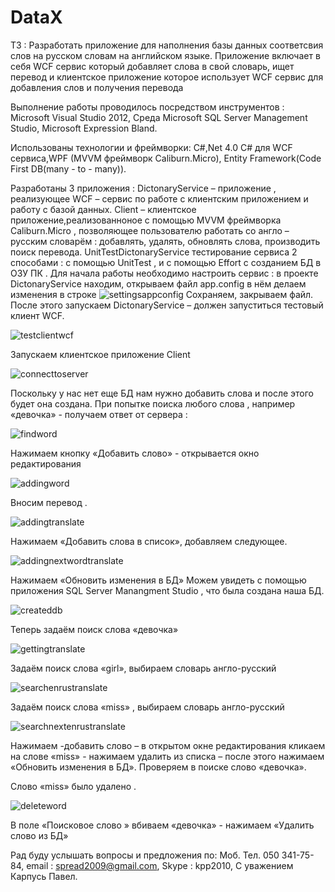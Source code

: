 # DataX
ТЗ :
Разработать приложение для наполнения базы данных соответсвия слов на русском словам на английском языке. Приложение включает в себя WCF сервис который добавляет слова в свой словарь, ищет перевод и клиентское приложение которое использует WCF сервис для добавления слов и получения перевода

Выполнение работы проводилось посредством инструментов :
Microsoft Visual Studio 2012, Среда Microsoft SQL Server Management Studio, Microsoft Expression Bland. 

Использованы технологии и фреймворки:
C#,Net 4.0 C# для WCF сервиса,WPF (MVVM фреймворк Caliburn.Micro), Entity Framework(Code First DB(many - to - many)).

Разработаны  3 приложения : 
DictonaryService – приложение , реализующее WCF – сервис по работе с
 клиентским приложением и работу с базой данных.
Client – клиентское приложение,реализованноное с помощью MVVM фреймворка Caliburn.Micro , позволяющее пользователю работать
 со англо – русским словарём :
добавлять, удалять, обновлять слова, производить поиск перевода.
UnitTestDictonaryService тестирование сервиса 2 способами : 
с помощью UnitTest , и с помощью Effort c созданием БД в ОЗУ ПК .
Для начала работы необходимо настроить сервис :
    в проекте DictonaryService находим, открываем  файл app.config
  в нём делаем изменения  в строке <connectionStrings>
 ![settingsappconfig](https://cloud.githubusercontent.com/assets/11519562/10878116/07461dcc-8165-11e5-87e4-7bf9339ccc4a.jpg)
Сохраняем, закрываем файл.
После этого запускаем DictonaryService – должен запуститься тестовый клиент WCF.

 ![testclientwcf](https://cloud.githubusercontent.com/assets/11519562/10878140/1c58f220-8165-11e5-9f28-7bfaa4c6e541.jpg)
 
Запускаем клиентское приложение Client

 ![connecttoserver](https://cloud.githubusercontent.com/assets/11519562/10878132/1c1bf0be-8165-11e5-8591-eeb4f92ead5f.jpg)

Поскольку у нас нет еще БД нам нужно добавить слова и после этого будет  она создана.
При попытке поиска любого слова , например «девочка» - получаем ответ от сервера :

 ![findword](https://cloud.githubusercontent.com/assets/11519562/10878135/1c34b1b2-8165-11e5-9691-3a519ed5af5d.jpg)
 
Нажимаем кнопку «Добавить слово» - открывается окно редактирования 

 ![addingword](https://cloud.githubusercontent.com/assets/11519562/10878131/1c194490-8165-11e5-9f15-24cc5b7720b8.jpg)

Вносим перевод .

 ![addingtranslate](https://cloud.githubusercontent.com/assets/11519562/10878130/1c11358e-8165-11e5-91b6-9781e7ea361b.jpg)

Нажимаем «Добавить слова в список», добавляем следующее.

 ![addingnextwordtranslate](https://cloud.githubusercontent.com/assets/11519562/10878141/1c605416-8165-11e5-9dee-f12fdbc08c44.jpg)
 
Нажимаем «Обновить изменения в БД»
 Можем увидеть с помощью приложения SQL Server Manangment Studio , что была создана наша БД.
 
 ![createddb](https://cloud.githubusercontent.com/assets/11519562/10878133/1c2762f0-8165-11e5-815e-27f200e5bff0.jpg)
 
Теперь задаём поиск слова «девочка»

 ![gettingtranslate](https://cloud.githubusercontent.com/assets/11519562/10878136/1c3e5b4a-8165-11e5-8218-6289c93e648d.jpg)
 
Задаём поиск слова «girl», выбираем словарь англо-русский

 ![searchenrustranslate](https://cloud.githubusercontent.com/assets/11519562/10878137/1c457fec-8165-11e5-90d2-018e76d0e506.jpg)
 
Задаём поиск слова «miss» , выбираем словарь англо-русский

 ![searchnextenrustranslate](https://cloud.githubusercontent.com/assets/11519562/10878138/1c4d36c4-8165-11e5-9a5e-723813ce4f73.jpg)
 
Нажимаем  -добавить слово – в открытом окне редактирования кликаем на слове «miss» - нажимаем удалить из списка – после этого нажимаем «Обновить изменения в БД».
Проверяем в поиске слово «девочка».
 
Слово «miss» было удалено .

![deleteword](https://cloud.githubusercontent.com/assets/11519562/10878134/1c2b804c-8165-11e5-8acd-6fcae4132d06.jpg)

В поле «Поисковое слово » вбиваем «девочка» - нажимаем «Удалить слово из БД»
 

Рад буду услышать вопросы и предложения по:
Моб. Тел. 050 341-75-84,
email : spread2009@gmail.com,
Skype : kpp2010,
С уважением Карпусь Павел.

